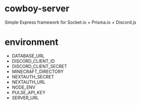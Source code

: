 # cowboy-server

Simple Express framework for Socket.io + Prisma.io + Discord.js

# environment

- DATABASE_URL
- DISCORD_CLIENT_ID
- DISCORD_CLIENT_SECRET
- MINECRAFT_DIRECTORY
- NEXTAUTH_SECRET
- NEXTAUTH_URL
- NODE_ENV
- PULSE_API_KEY
- SERVER_URL

